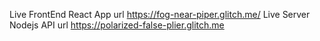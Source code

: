 Live FrontEnd React App url https://fog-near-piper.glitch.me/
Live Server Nodejs API url https://polarized-false-plier.glitch.me